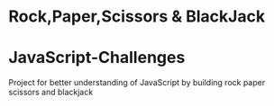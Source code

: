 # Rock,Paper,Scissors & BlackJack 


# JavaScript-Challenges
Project for better understanding of JavaScript by building rock paper scissors and blackjack
